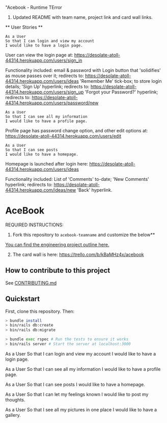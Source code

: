 "Acebook - Runtime TError

1. Updated README with team name, project link and card wall links.



** User Stories **

```
As a User
So that I can login and view my account
I would like to have a login page.
```
User can view the login page at:
https://desolate-atoll-44314.herokuapp.com/users/sign_in

Functionality included:
  email & password with Login button that 'solidifies' as mouse passes over it;
    redirects to: https://desolate-atoll-44314.herokuapp.com/users/ideas
  'Remember Me' tick-box; to store login details;
  'Sign Up' hyperlink;
    redirects to: https://desolate-atoll-44314.herokuapp.com/users/sign_up
  'Forgot your Password?' hyperlink;
    redirects to: https://desolate-atoll-44314.herokuapp.com/users/password/new


```
As a User
So that I can see all my information
I would like to have a profile page.
```
Profile page has password change option, and other edit options at:
https://desolate-atoll-44314.herokuapp.com/users/edit

```
As a User
So that I can see posts
I would like to have a homepage.
```
Homepage is launched after login here:
https://desolate-atoll-44314.herokuapp.com/users/ideas

Functionality included:
  List of 'Comments' to-date;
  'New Comments' hyperlink;
    redirects to: https://desolate-atoll-44314.herokuapp.com/ideas/new
  'Back' hyperlink.

# AceBook

REQUIRED INSTRUCTIONS:

1. Fork this repository to `acebook-teamname` and customize
the below**

[You can find the engineering project outline here.](https://github.com/Riz1702/acebook-rails-template.git)

2. The card wall is here: <https://trello.com/b/kBaMHz4x/acebook>

## How to contribute to this project
See [CONTRIBUTING.md](CONTRIBUTING.md)

## Quickstart

First, clone this repository. Then:

```bash
> bundle install
> bin/rails db:create
> bin/rails db:migrate

> bundle exec rspec # Run the tests to ensure it works
> bin/rails server # Start the server at localhost:3000
```

<!-- ------------------ User Stories ------------------------ -->

As a User
So that I can login and view my account
I would like to have a login page.

As a User
So that I can see all my information
I would like to have a profile page.

As a User
So that I can see posts
I would like to have a homepage.

As a User
So that I can let my feelings known
I would like to post my thoughts.

As a User
So that I see all my pictures in one place
I would like to have a gallery.
